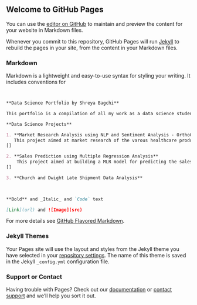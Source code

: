 ## Welcome to GitHub Pages

You can use the [editor on GitHub](https://github.com/shreyabagchi/datascience-career/edit/master/index.md) to maintain and preview the content for your website in Markdown files.

Whenever you commit to this repository, GitHub Pages will run [Jekyll](https://jekyllrb.com/) to rebuild the pages in your site, from the content in your Markdown files.

### Markdown

Markdown is a lightweight and easy-to-use syntax for styling your writing. It includes conventions for

```markdown


**Data Science Portfolio by Shreya Bagchi**

This portfolio is a compilation of all my work as a data science student. I have worked in a couple of company-based projects as part of externship and some academic projects as part of my master's degree curriculum. I am a student at Rutgers University pursuing a Masters in Busince and Science degree, specializing in Data Science. During my tenure I have worked both in Python and R.I have worked in projects related to data analysis, cleaning, feature engineering and model building. Prior to this, I have 10+ yrs of experience in application development and design in Java/J2EE. I am currently working as a Teaching Assistant at Rutgers for the Fundamental of Analytics course.

**Data Science Projects**

1. **Market Research Analysis using NLP and Sentiment Analysis - OrthoClinical Diagnostics**
   This project aimed at market research of the varous healthcare products of a company and its competitors. Customer reviews and ratings related to these products were scraped from the different social-media platforms including Twitter, Instagram, Glassdoor etc using Tweepy or BeautifulSoup API. Then the data was cleaned, stopwords were removed, stemming, bag-of-words  created and finally sentiment analysis was done using nltk library.
[]

2. **Sales Prediction using Multiple Regression Analysis**
    This project aimed at building a MLR model for predicting the sales of a retail outlet store. We aimed at cleaning the data, exploratory data analysis, feature engineering, outlier detection and removal and finally building a MLR model. Feature selection methods were used like Pearson's correlation coefficient or Forward selection, Backward Elimination and Recursive methods.
[]

3. **Church and Dwight Late Shipment Data Analysis**
    


**Bold** and _Italic_ and `Code` text

[Link](url) and ![Image](src)
```

For more details see [GitHub Flavored Markdown](https://guides.github.com/features/mastering-markdown/).

### Jekyll Themes

Your Pages site will use the layout and styles from the Jekyll theme you have selected in your [repository settings](https://github.com/shreyabagchi/datascience-career/settings). The name of this theme is saved in the Jekyll `_config.yml` configuration file.

### Support or Contact

Having trouble with Pages? Check out our [documentation](https://help.github.com/categories/github-pages-basics/) or [contact support](https://github.com/contact) and we’ll help you sort it out.
